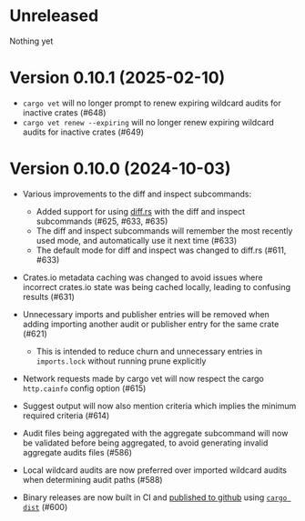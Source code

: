 # Unreleased

Nothing yet

# Version 0.10.1 (2025-02-10)

* `cargo vet` will no longer prompt to renew expiring wildcard audits for inactive crates (#648)
* `cargo vet renew --expiring` will no longer renew expiring wildcard audits for inactive crates (#649)

# Version 0.10.0 (2024-10-03)

* Various improvements to the diff and inspect subcommands:
  * Added support for using [diff.rs](https://diff.rs) with the diff and inspect subcommands (#625, #633, #635)
  * The diff and inspect subcommands will remember the most recently used mode, and automatically use it next time (#633)
  * The default mode for diff and inspect was changed to diff.rs (#611, #633)

* Crates.io metadata caching was changed to avoid issues where incorrect crates.io state was being cached locally, leading to confusing results (#631)

* Unnecessary imports and publisher entries will be removed when adding importing another audit or publisher entry for the same crate (#621)
  * This is intended to reduce churn and unnecessary entries in `imports.lock` without running prune explicitly

* Network requests made by cargo vet will now respect the cargo `http.cainfo` config option (#615)

* Suggest output will now also mention criteria which implies the minimum required criteria (#614)

* Audit files being aggregated with the aggregate subcommand will now be validated before being aggregated, to avoid generating invalid aggregate audits files (#586)

* Local wildcard audits are now preferred over imported wildcard audits when determining audit paths (#588)

* Binary releases are now built in CI and [published to github](https://github.com/mozilla/cargo-vet/releases) using [`cargo dist`](https://github.com/axodotdev/cargo-dist) (#600)

